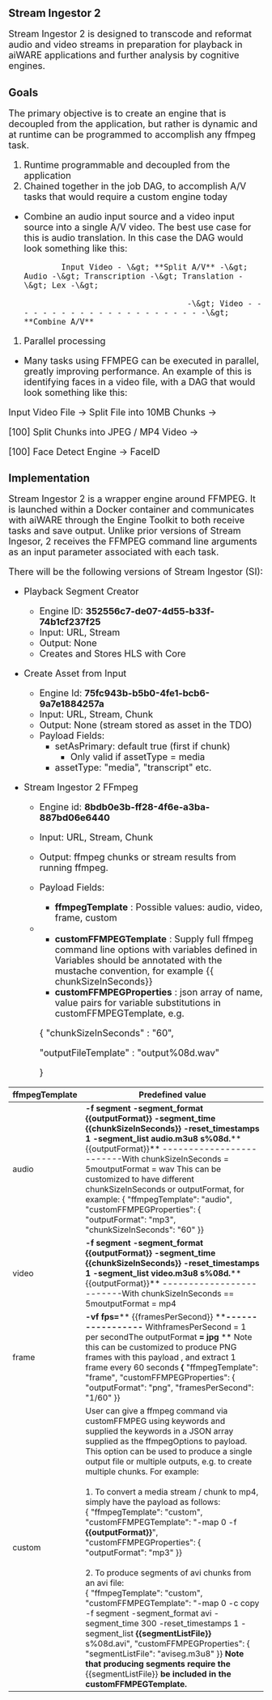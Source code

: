 <!-- markdownlint-disable -->
<style>
     p, ul, ol, li { font-size: 18px !important;}
</style>


## Stream Ingestor 2

Stream Ingestor 2 is designed to transcode and reformat audio and video streams in preparation for playback in aiWARE applications and further analysis by cognitive engines.

## Goals

The primary objective is to create an engine that is decoupled from the application, but rather is dynamic and at runtime can be programmed to accomplish any ffmpeg task.

1. Runtime programmable and decoupled from the application
2. Chained together in the job DAG, to accomplish A/V tasks that would require a custom engine today
  - Combine an audio input source and a video input source into a single A/V video.  The best use case for this is audio translation.  In this case the DAG would look something like this:

                Input Video - \&gt; **Split A/V** -\&gt; Audio -\&gt; Transcription -\&gt; Translation -\&gt; Lex -\&gt;

                                           -\&gt; Video - - - - - - - - - - - - - - - - - - - - - -\&gt; **Combine A/V**

1. Parallel processing
  - Many tasks using FFMPEG can be executed in parallel, greatly improving performance.  An example of this is identifying faces in a video file, with a DAG that would look something like this:

Input Video File -&gt; Split File into 10MB Chunks -&gt;

[100] Split Chunks into JPEG / MP4 Video -&gt;

[100] Face Detect Engine -&gt;  FaceID





## Implementation

Stream Ingestor 2 is a wrapper engine around FFMPEG.   It is launched within a Docker container and communicates with aiWARE through the Engine Toolkit to both receive tasks and save output.   Unlike prior versions of Stream Ingesor, 2 receives the FFMPEG command line arguments as an input parameter associated with each task.

There will be the following versions of Stream Ingestor (SI):

- Playback Segment Creator
  - Engine ID: **352556c7-de07-4d55-b33f-74b1cf237f25**
  - Input: URL, Stream
  - Output: None
  - Creates and Stores HLS with Core

- Create Asset from Input
  - Engine Id: **75fc943b-b5b0-4fe1-bcb6-9a7e1884257a**
  - Input: URL, Stream, Chunk
  - Output: None (stream stored as asset in the TDO)
  - Payload Fields:
    - setAsPrimary: default true (first if chunk)
      - Only valid if assetType = media
    - assetType: &quot;media&quot;, &quot;transcript&quot; etc.

- Stream Ingestor 2 FFmpeg
  - Engine id: **8bdb0e3b-ff28-4f6e-a3ba-887bd06e6440**
  - Input: URL, Stream, Chunk
  - Output:  ffmpeg chunks or stream results from running ffmpeg.
  - Payload Fields:
    -  **ffmpegTemplate** : Possible values:  audio, video, frame, custom
  -
    - **customFFMPEGTemplate** :  Supply full ffmpeg command line options with variables defined in Variables should be annotated with the mustache convention, for example  {{ chunkSizeInSeconds}}
    - **customFFMPEGProperties** : json array of name, value pairs for variable substitutions in customFFMPEGTemplate, e.g.

    { &quot;chunkSizeInSeconds&quot; : &quot;60&quot;,

      &quot;outputFileTemplate&quot; : &quot;output%08d.wav&quot;

    }



| **ffmpegTemplate** | **Predefined value** |
| --- | --- |
| audio | **-f segment -segment\_format**  **{{outputFormat}}**  **-segment\_time**  **{{chunkSizeInSeconds}}**  **-reset\_timestamps 1**  **-segment\_list audio.m3u8 s%08d.**** {{outputFormat}}** -------------------------With chunkSizeInSeconds = 5moutputFormat = wav This can be customized to have different chunkSizeInSeconds or outputFormat, for example: {  &quot;ffmpegTemplate&quot;: &quot;audio&quot;,  &quot;customFFMPEGProperties&quot;: {    &quot;outputFormat&quot;: &quot;mp3&quot;,    &quot;chunkSizeInSeconds&quot;: &quot;60&quot;  }}   |
| video | **-f segment -segment\_format**  **{{outputFormat}}**  **-segment\_time**  **{{chunkSizeInSeconds}}**  **-reset\_timestamps 1**  **-segment\_list video.m3u8 s%08d.**** {{outputFormat}}** -------------------------With chunkSizeInSeconds == 5moutputFormat = mp4 |
| frame | **-vf fps=**** {{framesPerSecond}} ****-----------------** WithframesPerSecond = 1 per secondThe outputFormat **=**  **jpg**  \*\* Note this can be customized to produce PNG frames with this payload , and extract 1 frame every 60 seconds  **{**   &quot;ffmpegTemplate&quot;: &quot;frame&quot;,  &quot;customFFMPEGProperties&quot;: {    &quot;outputFormat&quot;: &quot;png&quot;,    &quot;framesPerSecond&quot;: &quot;1/60&quot;  }}   |
| custom | User can give a ffmpeg command via customFFMPEG using keywords and supplied the keywords in a JSON array supplied as the ffmpegOptions to payload.  This option can be used to produce a single output file or multiple outputs, e.g. to create multiple chunks. For example:<br/><br/>1. To convert a media stream / chunk to mp4, simply have the payload as follows:<br/> {  &quot;ffmpegTemplate&quot;: &quot;custom&quot;,  &quot;customFFMPEGTemplate&quot;: &quot;-map 0 -f **{{outputFormat}}**&quot;,  &quot;customFFMPEGProperties&quot;: {    &quot;outputFormat&quot;: &quot;mp3&quot;  }}<br/><br/>2. To produce segments of avi chunks from an avi file:<br/> {  &quot;ffmpegTemplate&quot;: &quot;custom&quot;,  &quot;customFFMPEGTemplate&quot;: &quot;-map 0 -c copy -f segment -segment\_format avi -segment\_time 300 -reset\_timestamps 1 -segment\_list **{{segmentListFile}}** s%08d.avi&quot;,  &quot;customFFMPEGProperties&quot;: {    &quot;segmentListFile&quot;: &quot;aviseg.m3u8&quot;  }}    **Note that producing segments require the** {{segmentListFile}} **be included in the customFFMPEGTemplate.** |

